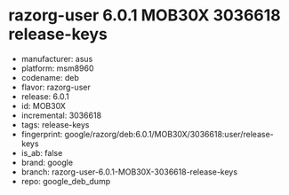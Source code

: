 # razorg-user 6.0.1 MOB30X 3036618 release-keys
- manufacturer: asus
- platform: msm8960
- codename: deb
- flavor: razorg-user
- release: 6.0.1
- id: MOB30X
- incremental: 3036618
- tags: release-keys
- fingerprint: google/razorg/deb:6.0.1/MOB30X/3036618:user/release-keys
- is_ab: false
- brand: google
- branch: razorg-user-6.0.1-MOB30X-3036618-release-keys
- repo: google_deb_dump
